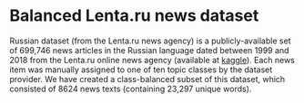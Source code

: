 # Balanced Lenta.ru news dataset

Russian dataset (from the Lenta.ru news agency) is a publicly-available set of 699,746 news articles in the Russian language dated between 1999 and 2018 from the Lenta.ru online news agency (available at [kaggle](https://www.kaggle.com/yutkin/corpus-of-russian-news-articles-from-lenta)). Each news item was manually assigned to one of ten topic classes by the dataset provider. We have created a class-balanced subset of this dataset, which consisted of 8624 news texts (containing 23,297 unique words). 
